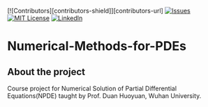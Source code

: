 [![Contributors][contributors-shield]][contributors-url]
[![Issues][issues-shield]][issues-url]
[![MIT License][license-shield]][license-url]
[![LinkedIn][linkedin-shield]][linkedin-url]

# Numerical-Methods-for-PDEs

## About the project

Course project for Numerical Solution of Partial Differential Equations(NPDE) taught by Prof. Duan Huoyuan, Wuhan University.

<!-- MARKDOWN LINKS & IMAGES -->
<!-- https://www.markdownguide.org/basic-syntax/#reference-style-links -->
[issues-shield]: https://img.shields.io/github/issues/tanyueyin0310/repo.svg?style=for-the-badge
[issues-url]: https://github.com/tanyueyin0310/Numerical-Methods-for-PDEs/issues
[license-shield]: https://img.shields.io/github/license/tanyueyin0310/repo.svg?style=for-the-badge
[license-url]: https://github.com/tanyueyin0310/Numerical-Methods-for-PDEs/blob/master/LICENSE.txt
[linkedin-shield]: https://img.shields.io/badge/-LinkedIn-black.svg?style=for-the-badge&logo=linkedin&colorB=555
[linkedin-url]: https://linkedin.com/in/tanyueyin
